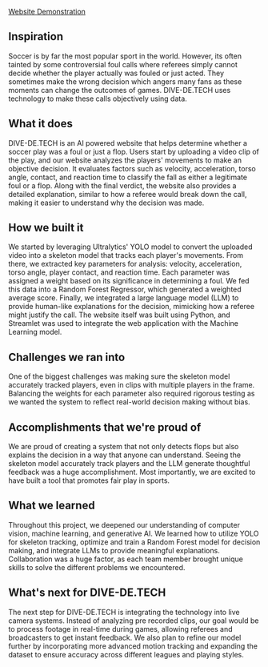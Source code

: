 [Website Demonstration](https://youtu.be/Q0bEOvrx4BA)

## Inspiration
Soccer is by far the most popular sport in the world. However, its often tainted by some controversial foul calls where referees simply cannot decide whether the player actually was fouled or just acted. They sometimes make the wrong decision which angers many fans as these moments can change the outcomes of games. DIVE-DE.TECH uses technology to make these calls objectively using data. 

## What it does
DIVE-DE.TECH is an AI powered website that helps determine whether a soccer play was a foul or just a flop. Users start by uploading a video clip of the play, and our website analyzes the players' movements to make an objective decision. It evaluates factors such as velocity, acceleration, torso angle, contact, and reaction time to classify the fall as either a legitimate foul or a flop. Along with the final verdict, the website also provides a detailed explanation, similar to how a referee would break down the call, making it easier to understand why the decision was made.

## How we built it
We started by leveraging Ultralytics' YOLO model to convert the uploaded video into a skeleton model that tracks each player's movements. From there, we extracted key parameters for analysis: velocity, acceleration, torso angle, player contact, and reaction time. Each parameter was assigned a weight based on its significance in determining a foul. We fed this data into a Random Forest Regressor, which generated a weighted average score. Finally, we integrated a large language model (LLM) to provide human-like explanations for the decision, mimicking how a referee might justify the call. The website itself was built using Python, and Streamlet was used to integrate the web application with the Machine Learning model.
## Challenges we ran into
One of the biggest challenges was making sure the skeleton model accurately tracked players, even in clips with multiple players in the frame. Balancing the weights for each parameter also required rigorous testing as we wanted the system to reflect real-world decision making without bias.
## Accomplishments that we're proud of
We are proud of creating a system that not only detects flops but also explains the decision in a way that anyone can understand. Seeing the skeleton model accurately track players and the LLM generate thoughtful feedback was a huge accomplishment. Most importantly, we are excited to have built a tool that promotes fair play in sports. 
## What we learned
Throughout this project, we deepened our understanding of computer vision, machine learning, and generative AI. We learned how to utilize YOLO for skeleton tracking, optimize and train a Random Forest model for decision making, and integrate LLMs to provide meaningful explanations. Collaboration was a huge factor, as each team member brought unique skills to solve the different problems we encountered.

## What's next for DIVE-DE.TECH
The next step for DIVE-DE.TECH is integrating the technology into live camera systems. Instead of analyzing pre recorded clips, our goal would be to process footage in real-time during games, allowing referees and broadcasters to get instant feedback. We also plan to refine our model further by incorporating more advanced motion tracking and expanding the dataset to ensure accuracy across different leagues and playing styles.

